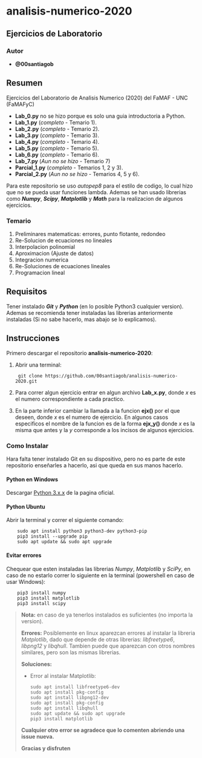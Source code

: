 # analisis-numerico-2020

## Ejercicios de Laboratorio

### Autor

* __@00santiagob__

## Resumen

Ejercicios del Laboratorio de Analisis Numerico (2020) del FaMAF - UNC (FaMAFyC)

* **Lab_0.py** no se hizo porque es solo una guia introductoria a Python.
* **Lab_1.py** (*completo* - Temario 1).
* **Lab_2.py** (*completo* - Temario 2).
* **Lab_3.py** (*completo* - Temario 3).
* **Lab_4.py** (*completo* - Temario 4).
* **Lab_5.py** (*completo* - Temario 5).
* **Lab_6.py** (*completo* - Temario 6).
* **Lab_7.py** (*Aun no se hizo* - Temario 7)
* **Parcial_1.py** (*completo* - Temarios 1, 2 y 3).
* **Parcial_2.py** (*Aun no se hizo* - Temarios 4, 5 y 6).

Para este repositorio se uso *autopep8* para el estilo de codigo, lo cual hizo que no se pueda usar funciones lambda.
Ademas se han usado librerias como ***Numpy***, ***Scipy***, ***Matplotlib*** y ***Math*** para la realizacion de algunos ejercicios.

### Temario

   1. Preliminares matematicas: errores, punto flotante, redondeo
   2. Re-Solucion de ecuaciones no lineales
   3. Interpolacion polinomial
   4. Aproximacion (Ajuste de datos)
   5. Integracion numerica
   6. Re-Soluciones de ecuaciones lineales
   7. Programacion lineal

## Requisitos

Tener instalado *__Git__* y  *__Python__* (en lo posible Python3 cualquier version).
Ademas se recomienda tener instaladas las librerias anteriormente instaladas (Si no sabe hacerlo, mas abajo se lo explicamos).

## Instrucciones

Primero descargar el repositorio __analisis-numerico-2020__:

1) Abrir una terminal:

        git clone https://github.com/00santiagob/analisis-numerico-2020.git

2) Para correr algun ejercicio entrar en algun archivo **Lab_x.py**, donde _x_ es el numero correspondiente a cada practico.

3) En la parte inferior cambiar la llamada a la funcion **ejx()** por el que deseen, donde _x_ es el numero de ejercicio. En algunos casos especificos el nombre de la funcion es de la forma **ejx_y()** donde _x_ es la misma que antes y la _y_ corresponde a los incisos de algunos ejercicios.

### Como Instalar

Hara falta tener instalado Git en su dispositivo, pero no es parte de este repositorio enseñarles a hacerlo, asi que queda en sus manos hacerlo.

#### Python en Windows

Descargar [Python 3.x.x](https://www.python.org/downloads/) de la pagina oficial.

#### Python Ubuntu

Abrir la terminal y correr el siguiente comando:

        sudo apt install python3 python3-dev python3-pip
        pip3 install --upgrade pip
        sudo apt update && sudo apt upgrade

#### Evitar errores

Chequear que esten instaladas las librerias *Numpy*, *Matplotlib* y *SciPy*, en caso de no estarlo correr lo siguiente en la terminal (powershell en caso de usar Windows):

        pip3 install numpy
        pip3 install matplotlib
        pip3 install scipy

> **Nota:** en caso de ya tenerlos instalados es suficientes (no importa la version).
>
> **Errores:**
Posiblemente en linux aparezcan errores al instalar la libreria *Matplotlib*, dado que depende de otras librerias: *libfreetype6*, *libpng12* y *libqhull*. Tambien puede que aparezcan con otros nombres similares, pero son las mismas librerias.
>
> **Soluciones:**
>
> * Error al instalar Matplotlib:
>
>       sudo apt install libfreetype6-dev
>       sudo apt install pkg-config
>       sudo apt install libpng12-dev
>       sudo apt install pkg-config
>       sudo apt install libqhull
>       sudo apt update && sudo apt upgrade
>       pip3 install matplotlib
>
> **Cualquier otro error se agradece que lo comenten abriendo una issue nueva.**
>
> **Gracias y disfruten**

